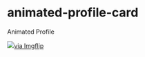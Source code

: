 # animated-profile-card
Animated Profile


<a href="https://imgflip.com/gif/48oupr"><img src="https://imgflip.com/embed/48oupr"></img>via Imgflip</a>
